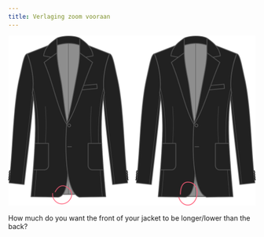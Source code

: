 ```yaml
---
title: Verlaging zoom vooraan
---
```


![Verlaging zoom vooraan](centerfronthemdrop.svg)

How much do you want the front of your jacket to be longer/lower than the back?